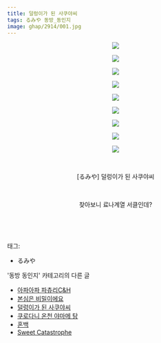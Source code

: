 ```yaml
---
title: 덜렁이가 된 사쿠야씨
tags: るみや 동방_동인지
image: ghap/2914/001.jpg
---
```

<div class="article">
<p style="text-align: center; clear: none; float: none;"><img src="{{ site.nasurl }}/ghap/2914/001.jpg"/></p>
<p style="text-align: center; clear: none; float: none;"><img src="{{ site.nasurl }}/ghap/2914/002.jpg"/></p>
<p style="text-align: center; clear: none; float: none;"><img src="{{ site.nasurl }}/ghap/2914/003.jpg"/></p>
<p style="text-align: center; clear: none; float: none;"><img src="{{ site.nasurl }}/ghap/2914/004.jpg"/></p>
<p style="text-align: center; clear: none; float: none;"><img src="{{ site.nasurl }}/ghap/2914/005.jpg"/></p>
<p style="text-align: center; clear: none; float: none;"><img src="{{ site.nasurl }}/ghap/2914/006.jpg"/></p>
<p style="text-align: center; clear: none; float: none;"><img src="{{ site.nasurl }}/ghap/2914/007.jpg"/></p>
<p style="text-align: center; clear: none; float: none;"><img src="{{ site.nasurl }}/ghap/2914/008.jpg"/></p>
<p style="text-align: center; clear: none; float: none;"><img src="{{ site.nasurl }}/ghap/2914/009.jpg"/></p>
<p style="text-align: center; clear: none; float: none;"><br/></p>
<p style="text-align: center; clear: none; float: none;">[るみや] 덜렁이가 된 사쿠야씨</p>
<p style="text-align: center; clear: none; float: none;"><br/></p>
<p style="text-align: center; clear: none; float: none;">찾아보니 료나계열 서클인데?</p>
<p style="text-align: center; clear: none; float: none;"><br/></p>
<p><br/></p>
</div><div class="tagTrail">
<p>태그: </p>
<ul>
<li>るみや</li>
</ul>
</div><div class="another">
<p>'동방 동인지' 카테고리의 다른 글</p>
<ul>
<li><a href="/2016-12-16-ghap_2922">아파아파 파츄리C&amp;H</a></li>
<li><a href="/2016-12-16-ghap_2917">본심은 비밀이에요</a></li>
<li><a href="/2016-12-16-ghap_2914">덜렁이가 된 사쿠야씨</a></li>
<li><a href="/2016-12-16-ghap_2910">쿠로다니 온천 야마메 탕</a></li>
<li><a href="/2016-12-14-ghap_2905">혼백</a></li>
<li><a href="/2016-12-14-ghap_2904">Sweet Catastrophe</a></li>
</ul>
</div><div class="cb_module cb_fluid">
<div class="cb_wrt cb_profile">
</div><!-- commentList close -->
</div>